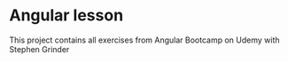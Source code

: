 # Angular lesson

This project contains all exercises from Angular Bootcamp on Udemy with Stephen Grinder
